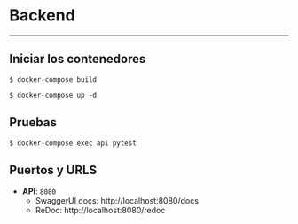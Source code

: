 # Backend

---

## Iniciar los contenedores
```console
$ docker-compose build

$ docker-compose up -d
```
## Pruebas 
```console
$ docker-compose exec api pytest
```

## Puertos y URLS
- __API__: `8080`
    - SwaggerUI docs: http://localhost:8080/docs
    - ReDoc: http://localhost:8080/redoc